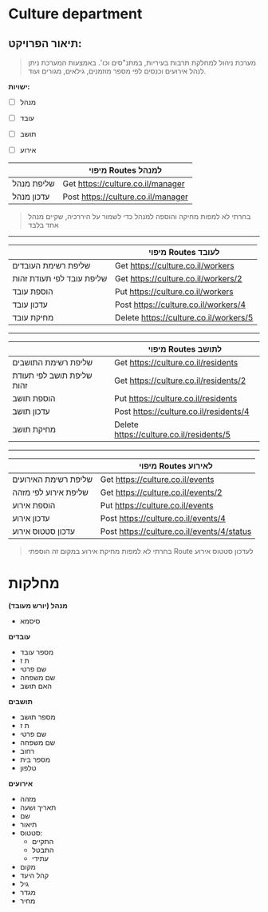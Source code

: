 # **Culture department**
## **תיאור הפרויקט:**

> מערכת ניהול למחלקת תרבות בעיריות, במתנ"סים וכו'. באמצעות המערכת ניתן
> לנהל אירועים וכנסים  לפי מספר מוזמנים, גילאים, מגורים ועוד.


**ישויות:**
 - [ ] מנהל
 - [ ] עובד
 - [ ] תושב
 - [ ] אירוע


|                |**מיפוי** **Routes** **למנהל**
|----------------|-------------------------------
|שליפת מנהל		 |Get https://culture.co.il/manager
|עדכון מנהל         |Post https://culture.co.il/manager              
> בחרתי לא למפות מחיקה והוספה למנהל כדי לשמור על היררכיה, שקיים מנהל אחד בלבד



-----------

|                	 |**מיפוי** **Routes** **לעובד**
|--------------------|------------------------------------
|שליפת רשימת העובדים		 |Get https://culture.co.il/workers
|שליפת עובד לפי תעודת זהות  |Get https://culture.co.il/workers/2 
|הוספת עובד		     |Put https://culture.co.il/workers
|עדכון עובד  			 |Post https://culture.co.il/workers/4
|מחיקת עובד 			 |Delete https://culture.co.il/workers/5

-----------
|                	 |**מיפוי** **Routes** **לתושב**
|--------------------|------------------------------------
|שליפת רשימת התושבים		 |Get https://culture.co.il/residents
|שליפת תושב לפי תעודת זהות  |Get https://culture.co.il/residents/2 
|הוספת תושב		     |Put https://culture.co.il/residents
|עדכון תושב  			 |Post https://culture.co.il/residents/4
|מחיקת תושב 			 |Delete https://culture.co.il/residents/5
-----------
|                	 |**מיפוי** **Routes** **לאירוע**
|--------------------|------------------------------------
|שליפת רשימת האירועים		 |Get https://culture.co.il/events
|שליפת אירוע לפי מזהה  |Get https://culture.co.il/events/2 
|הוספת אירוע		     |Put https://culture.co.il/events
|עדכון אירוע  			 |Post https://culture.co.il/events/4
| עדכון סטטוס אירוע |Post https://culture.co.il/events/4/status
> בחרתי לא למפות מחיקת אירוע במקום זה הוספתי Route לעדכון סטטוס אירוע


# מחלקות
  
**מנהל (יורש מעובד)**
- סיסמא

**עובדים**
- מספר עובד
- ת ז
- שם פרטי
- שם משפחה
- האם תושב

**תושבים**
- מספר תושב
- ת ז
- שם פרטי
- שם משפחה
- רחוב
- מספר בית
- טלפון

**אירועים**
- מזהה
- תאריך ושעה
- שם
- תיאור
- סטטוס: 
  - התקיים 
  - התבטל 
  - עתידי
 - מקום
- קהל היעד
- גיל
- מגדר
- מחיר
